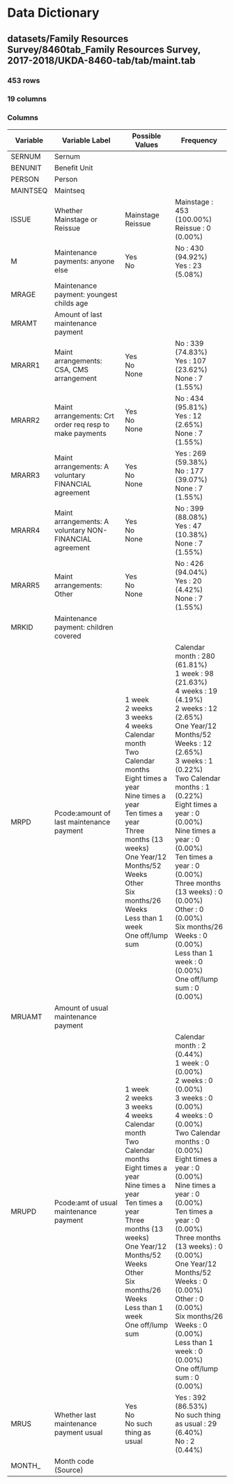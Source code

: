# Data Dictionary

## datasets/Family Resources Survey/8460tab_Family Resources Survey, 2017-2018/UKDA-8460-tab/tab/maint.tab

### 453 rows

### 19 columns

### Columns

| Variable | Variable Label | Possible Values | Frequency |
| --- | --- | --- | --- |
| SERNUM | Sernum |  |  |
| BENUNIT | Benefit Unit |  |  |
| PERSON | Person |  |  |
| MAINTSEQ | Maintseq |  |  |
| ISSUE | Whether Mainstage or Reissue | Mainstage <br/>Reissue  | Mainstage : 453 (100.00%)<br/>Reissue : 0 (0.00%) |
| M | Maintenance payments: anyone else | Yes <br/>No  | No : 430 (94.92%)<br/>Yes : 23 (5.08%) |
| MRAGE | Maintenance payment: youngest childs age |  |  |
| MRAMT | Amount of last maintenance payment |  |  |
| MRARR1 | Maint arrangements: CSA, CMS arrangement | Yes <br/>No <br/>None  | No : 339 (74.83%)<br/>Yes : 107 (23.62%)<br/>None : 7 (1.55%) |
| MRARR2 | Maint arrangements: Crt order req resp to make payments | Yes <br/>No <br/>None  | No : 434 (95.81%)<br/>Yes : 12 (2.65%)<br/>None : 7 (1.55%) |
| MRARR3 | Maint arrangements: A voluntary FINANCIAL agreement | Yes <br/>No <br/>None  | Yes : 269 (59.38%)<br/>No : 177 (39.07%)<br/>None : 7 (1.55%) |
| MRARR4 | Maint arrangements: A voluntary NON-FINANCIAL agreement | Yes <br/>No <br/>None  | No : 399 (88.08%)<br/>Yes : 47 (10.38%)<br/>None : 7 (1.55%) |
| MRARR5 | Maint arrangements: Other | Yes <br/>No <br/>None  | No : 426 (94.04%)<br/>Yes : 20 (4.42%)<br/>None : 7 (1.55%) |
| MRKID | Maintenance payment: children covered |  |  |
| MRPD | Pcode:amount of last maintenance payment | 1 week <br/>2 weeks <br/>3 weeks <br/>4 weeks <br/>Calendar month <br/>Two Calendar months <br/>Eight times a year <br/>Nine times a year <br/>Ten times a year <br/>Three months (13 weeks) <br/>One Year/12  Months/52 Weeks <br/>Other <br/>Six months/26 Weeks <br/>Less than 1 week <br/>One off/lump sum  | Calendar month : 280 (61.81%)<br/>1 week : 98 (21.63%)<br/>4 weeks : 19 (4.19%)<br/>2 weeks : 12 (2.65%)<br/>One Year/12  Months/52 Weeks : 12 (2.65%)<br/>3 weeks : 1 (0.22%)<br/>Two Calendar months : 1 (0.22%)<br/>Eight times a year : 0 (0.00%)<br/>Nine times a year : 0 (0.00%)<br/>Ten times a year : 0 (0.00%)<br/>Three months (13 weeks) : 0 (0.00%)<br/>Other : 0 (0.00%)<br/>Six months/26 Weeks : 0 (0.00%)<br/>Less than 1 week : 0 (0.00%)<br/>One off/lump sum : 0 (0.00%) |
| MRUAMT | Amount of usual maintenance payment |  |  |
| MRUPD | Pcode:amt of usual maintenance payment | 1 week <br/>2 weeks <br/>3 weeks <br/>4 weeks <br/>Calendar month <br/>Two Calendar months <br/>Eight times a year <br/>Nine times a year <br/>Ten times a year <br/>Three months (13 weeks) <br/>One Year/12  Months/52 Weeks <br/>Other <br/>Six months/26 Weeks <br/>Less than 1 week <br/>One off/lump sum  | Calendar month : 2 (0.44%)<br/>1 week : 0 (0.00%)<br/>2 weeks : 0 (0.00%)<br/>3 weeks : 0 (0.00%)<br/>4 weeks : 0 (0.00%)<br/>Two Calendar months : 0 (0.00%)<br/>Eight times a year : 0 (0.00%)<br/>Nine times a year : 0 (0.00%)<br/>Ten times a year : 0 (0.00%)<br/>Three months (13 weeks) : 0 (0.00%)<br/>One Year/12  Months/52 Weeks : 0 (0.00%)<br/>Other : 0 (0.00%)<br/>Six months/26 Weeks : 0 (0.00%)<br/>Less than 1 week : 0 (0.00%)<br/>One off/lump sum : 0 (0.00%) |
| MRUS | Whether last maintenance payment usual | Yes <br/>No <br/>No such thing as usual  | Yes : 392 (86.53%)<br/>No such thing as usual : 29 (6.40%)<br/>No : 2 (0.44%) |
| MONTH_ | Month code (Source) |  |  |

